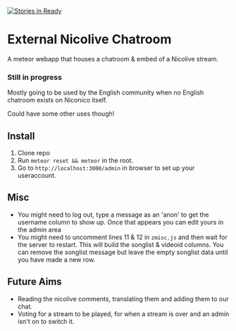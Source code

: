 [![Stories in Ready](https://badge.waffle.io/tomo-san/external-nicolive-chatroom.png?label=ready&title=Ready)](https://waffle.io/tomo-san/external-nicolive-chatroom)
# External Nicolive Chatroom

A meteor webapp that houses a chatroom & embed of a Nicolive stream.

### Still in progress

Mostly going to be used by the English community when no English chatroom exists on Niconico itself.

Could have some other uses though!

## Install
1. Clone repo
2. Run `meteor reset && meteor` in the root.
3. Go to `http://localhost:3000/admin` in browser to set up your useraccount.

## Misc
- You might need to log out, type a message as an 'anon' to get the username column to show up. Once that appears you can edit yours in the admin area
- You might need to uncomment lines 11 & 12 in `zmisc.js` and then wait for the server to restart. This will build the songlist & videoid columns. You can remove the songlist message but leave the empty songlist data until you have made a new row.

## Future Aims
- Reading the nicolive comments, translating them and adding them to our chat.
- Voting for a stream to be played, for when a stream is over and an admin isn't on to switch it.